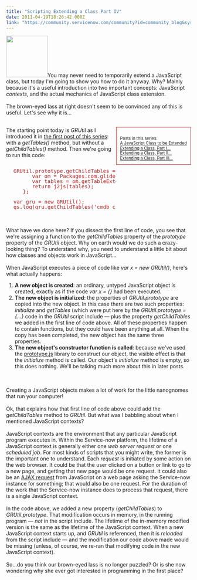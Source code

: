 ```yaml
---
title: "Scripting Extending a Class Part IV"
date: 2011-04-19T18:26:42.000Z
link: "https://community.servicenow.com/community?id=community_blog&sys_id=140de6a5dbd0dbc01dcaf3231f9619db"
---
```

<p><img  alt="" class="jive-image" src="f082ec02db9c5304b322f4621f9619f7.iix" style="width: auto; height: 113px;" />You may never need to temporarily extend a JavaScript class, but today I'm going to show you how to do it anyway. Why? Mainly because it's a useful introduction into two important concepts: JavaScript <i>contexts</i>, and the actual mechanics of JavaScript class extension.<br /><br />The brown-eyed lass at right doesn't seem to be convinced any of this is useful. Let's see why it is...<br /><!--break--><br /><div style="clear:right;float:right;border:1px solid FireBrick;"><p style="margin:10px;font-size:80%;line-height:120%"><br />Posts in this series:<br /><a title="lightlyLoony/blog/2011/4/13/2067" href="/community?id=community_blog&sys_id=0a3daae5dbd0dbc01dcaf3231f9619b4">A JavaScript Class to be Extended</a><br /><a title="lightlyLoony/blog/2011/4/14/2068" href="/community?id=community_blog&sys_id=7e7ce2e1dbd0dbc01dcaf3231f961916">Extending a Class, Part I...</a><br /><a title="lightlyLoony/blog/2011/4/15/2069" href="/community?id=community_blog&sys_id=fedc2a65dbd0dbc01dcaf3231f9619ad">Extending a Class, Part II...</a><br /><a title="lightlyLoony/blog/2011/4/18/2070" href="/community?id=community_blog&sys_id=08bc2a25dbd0dbc01dcaf3231f961925">Extending a Class, Part III...</a><br /></p></div>The starting point today is <i>GRUtil</i> as I introduced it in <a title="lightlyLoony/blog/2011/4/13/2067" href="/community?id=community_blog&sys_id=0a3daae5dbd0dbc01dcaf3231f9619b4">the first post of this series</a>: with a <i>getTables()</i> method, but without a <i>getChildTables()</i> method. Then we're going to run this code:<br /><pre style="margin-left:20px;line-height:1;color:FireBrick;"><br />GRUtil.prototype.getChildTables = function(table) {<br />      var om = Packages.com.glide.db.DBObjectManager.get();<br />      var tables = om.getTableExtensions(table);<br />      return j2js(tables);<br />   };<br /><br />var gru = new GRUtil();<br />gs.log(gru.getChildTables('cmdb_ci_server'));<br /></pre><br /><br />What have we done here? If you dissect the first line of code, you see that we're assigning a function to the <i>getChildTables</i> property of the <i>prototype</i> property of the <i>GRUtil</i> object. Why on earth would we do such a crazy-looking thing? To understand why, you need to understand a little bit about how classes and objects work in JavaScript...<br /><br />When JavaScript executes a piece of code like <i>var x = new GRUtil()</i>, here's what actually happens:<br /><ol><li><b>A new object is created</b>: an ordinary, untyped JavaScript object is created, exactly as if the code <i>var x = {}</i> had been executed.</li><li><b>The new object is initialized</b>: the properties of <i>GRUtil.prototype</i> are copied into the new object. In this case there are two such properties: <i>initialize</i> and <i>getTables</i> (which were put here by the <i>GRUtil.prototype = {...}</i> code in the <i>GRUtil</i> script include — plus the property <i>getChildTables</i> we added in the first line of code above. All of these properties happen to contain functions, but they could have been anything at all. When the copy has been completed, the new object has the same three properties.</li><li><b>The new object's constructor function is called</b>: because we've used the <a title="w.prototypejs.org/" href="http://www.prototypejs.org/">prototype.js</a> library to construct our object, the visible effect is that the <i>initialize</i> method is called. Our object's <i>initialize</i> method is empty, so this does nothing. We'll be talking much more about this in later posts.</li></ol><br /><br />Creating a JavaScript objects makes a lot of work for the little nanognomes that run your computer!<br /><br />Ok, that explains how that first line of code above could add the <i>getChildTables</i> method to <i>GRUtil</i>. But what was I babbling about when I mentioned JavaScript contexts?<br /><br />JavaScript contexts are the environment that any particular JavaScript program executes in. Within the Service-now platform, the lifetime of a JavaScript context is generally either one <i>web server request</i> or one <i>scheduled job</i>. For most kinds of scripts that you might write, the former is the important one to understand. Each <i>request</i> is initiated by some action on the web browser. It could be that the user clicked on a button or link to go to a new page, and getting that new page would be one request. It could also be an <a title=".wikipedia.org/wiki/Ajax_%28programming%29" href="http://en.wikipedia.org/wiki/Ajax_%28programming%29">AJAX request</a> from JavaScript on a web page asking the Service-now instance for something; that would also be one request. For the duration of the work that the Service-now instance does to process that request, there is a single JavaScript context.<br /><br />In the code above, we added a new property (<i>getChildTables</i>) to <i>GRUtil.prototype</i>. That modification occurs in memory, in the running program — <i>not</i> in the script include. The lifetime of the in-memory modified version is the same as the lifetime of the JavaScript context. When a new JavaScript context starts up, and <i>GRUtil</i> is referenced, then it is <i>reloaded</i> from the script include — and the modification our code above made would be missing (unless, of course, we re-ran that modifying code in the new JavaScript context).<br /><br />So...do you think our brown-eyed lass is no longer puzzled? Or is she now wondering why she ever got interested in programming in the first place?</p>